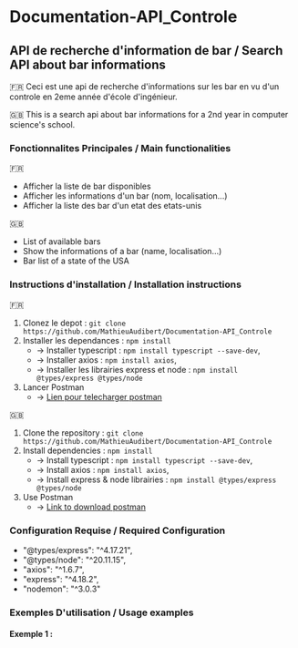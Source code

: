 # Documentation-API_Controle
## API de recherche d'information de bar / Search API about bar informations 
:fr: Ceci est une api de recherche d'informations sur les bar en vu d'un controle en 2eme année d'école d'ingénieur.

:gb: This is a search api about bar informations for a 2nd year in computer science's school. 

### Fonctionnalites Principales / Main functionalities
:fr: 

- Afficher la liste de bar disponibles
- Afficher les informations d'un bar (nom, localisation...)
- Afficher la liste des bar d'un etat des etats-unis

:gb: 

- List of available bars
- Show the informations of a bar (name, localisation...)
- Bar list of a state of the USA

### Instructions d'installation / Installation instructions
:fr: 

1. Clonez le depot : `git clone https://github.com/MathieuAudibert/Documentation-API_Controle`
2. Installer les dependances : `npm install`
    - -> Installer typescript : `npm install typescript --save-dev`,
    - -> Installer axios : `npm install axios`,
    - -> Installer les librairies express et node : `npm install @types/express @types/node`
3. Lancer Postman 
    - -> [Lien pour telecharger postman](https://www.postman.com/downloads/)

:gb:

1. Clone the repository : `git clone https://github.com/MathieuAudibert/Documentation-API_Controle`
2. Install dependencies : `npm install`
    - -> Install typescript : `npm install typescript --save-dev`,
    - -> Install axios : `npm install axios`,
    - -> Install express & node librairies : `npm install @types/express @types/node`
3. Use Postman 
    - -> [Link to download postman](https://www.postman.com/downloads/)

### Configuration Requise / Required Configuration
- "@types/express": "^4.17.21",
- "@types/node": "^20.11.15",
- "axios": "^1.6.7",
- "express": "^4.18.2",
- "nodemon": "^3.0.3"

### Exemples D'utilisation / Usage examples
#### Exemple 1 : 

